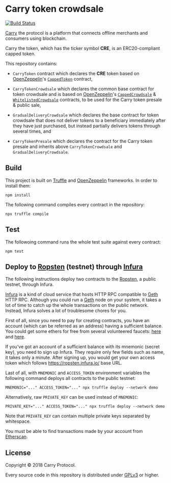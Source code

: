 Carry token crowdsale
=====================

[![Build Status][ci-image]][ci]

[Carry] the protocol is a platform that connects offline merchants and consumers
using blockchain.

Carry the token, which has the ticker symbol **CRE**, is an ERC20-compliant
capped token.

This repository contains:

- `CarryToken` contract which declares the **CRE** token based on
  [OpenZeppelin]'s [`CappedToken`][CappedToken] contract,

- `CarryTokenCrowdsale` which declares the common base contract for token
  crowdsale and is based on [OpenZeppelin]'s [`CappedCrowdsale`][CappedCrowdsale]
  & [`WhitelistedCrowdsale`][WhitelistedCrowdsale] contracts, to be used for
  the Carry token presale & public sale,

- `GradualDeliveryCrowdsale` which declares the base contract for token
  crowdsale that does not deliver tokens to a beneficiary immediately after
  they have just purchased, but instead partially delivers tokens through
  several times, and

- `CarryTokenPresale` which declares the contract for the Carry token presale
  and inherits above `CarryTokenCrowdsale` and `GradualDeliveryCrowdsale`.

[ci-image]: https://travis-ci.org/carryprotocol/carry-token-crowdsale.svg?branch=master
[ci]: https://travis-ci.org/carryprotocol/carry-token-crowdsale
[Carry]: https://carryprotocol.io/
[OpenZeppelin]: https://openzeppelin.org/
[CappedToken]: https://openzeppelin.org/api/docs/token_ERC20_CappedToken.html
[CappedCrowdsale]: https://openzeppelin.org/api/docs/crowdsale_validation_CappedCrowdsale.html
[WhitelistedCrowdsale]: https://openzeppelin.org/api/docs/crowdsale_validation_WhitelistedCrowdsale.html


Build
-----

This project is built on [Truffle] and [OpenZeppelin] frameworks.  In order to
install them:

    npm install

The following command compiles every contract in the repository:

    npx truffle compile

[Truffle]: http://truffleframework.com/


Test
----

The followoing command runs the whole test suite against every contract:

    npm test


Deploy to [Ropsten] (testnet) through [Infura]
----------------------------------------------

The following instructions deploy two contracts to the [Ropsten], a public
testnet, through Infura.

[Infura] is a kind of cloud service that hosts HTTP RPC compatible to [Geth]
HTTP RPC.  Although you could run a [Geth] node on your system, it takes
a lot of time to catch up the whole transactions on the public network.
Instead, Infura solves a lot of troublesome chores for you.

First of all, since you need to pay for creating contracts, you have an account
(which can be referred as an address) having a sufficient balance.  You could
get some ethers for free from several volunteered faucets: [here][1] and
[here][2].

If you've got an account of a sufficient balance with its mnemonic (secret key),
you need to sign up Infura.  They require only few fields such as name, it takes
only a minute.  After signing up, you would get your own access token which
follows <https://ropsten.infura.io/> base URL.

Last of all, with `MNEMONIC` and `ACCESS_TOKEN` environment variables
the following command deploys all contracts to the public testnet:

    MNEMONIC="..." ACCESS_TOKEN="..." npx truffle deploy --network demo

Alternatively, raw `PRIVATE_KEY` can be used instead of `MNEMONIC`:

    PRIVATE_KEY="..." ACCESS_TOKEN="..." npx truffle deploy --network demo

Note that `PRIVATE_KEY` can contain multiple private keys separated by
whitespace.

You must be able to find transactions made by your account from
[Etherscan][Ropsten].

[Ropsten]: https://ropsten.etherscan.io/
[Infura]: https://infura.io/
[Geth]: https://github.com/ethereum/go-ethereum
[1]: http://faucet.ropsten.be:3001/
[2]: https://faucet.bitfwd.xyz/


License
-------

Copyright © 2018 Carry Protocol.

Every source code in this repository is distributed under [GPLv3] or higher.

[GPLv3]: https://www.gnu.org/licenses/gpl-3.0.html
